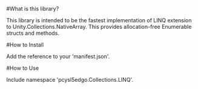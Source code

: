 #What is this library?

This library is intended to be the fastest implementation of LINQ extension to Unity.Collections.NativeArray<T>.
This provides allocation-free Enumerable structs and methods.

#How to Install

Add the reference to your 'manifest.json'.

#How to Use

Include namespace 'pcysl5edgo.Collections.LINQ'.